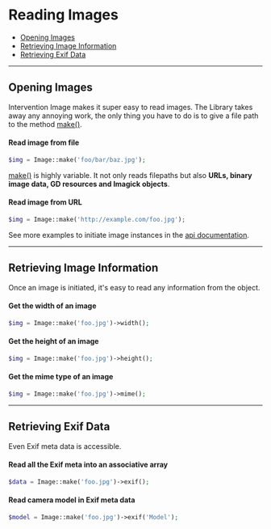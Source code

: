 # Reading Images

- [Opening Images](#open)
- [Retrieving Image Information](#infos)
- [Retrieving Exif Data](#exif)

---

<a name="open"></a>
## Opening Images

Intervention Image makes it super easy to read images. The Library takes away any annoying work, the only thing you have to do is to give a file path to the method [make()](api/make).

#### Read image from file

```php
$img = Image::make('foo/bar/baz.jpg');
```

[make()](api/make) is highly variable. It not only reads filepaths but also **URLs, binary image data, GD resources and Imagick objects**.


#### Read image from URL

```php
$img = Image::make('http://example.com/foo.jpg');
```

See more examples to initiate image instances in the [api documentation](api/make).

---

<a name="infos"></a>
## Retrieving Image Information

Once an image is initiated, it's easy to read any information from the object.

#### Get the width of an image

```php
$img = Image::make('foo.jpg')->width();
```

#### Get the height of an image

```php
$img = Image::make('foo.jpg')->height();
```

#### Get the mime type of an image

```php
$img = Image::make('foo.jpg')->mime();
```

---

<a name="exif"></a>
## Retrieving Exif Data

Even Exif meta data is accessible.

#### Read all the Exif meta into an associative array

```php
$data = Image::make('foo.jpg')->exif();
```


#### Read camera model in Exif meta data

```php
$model = Image::make('foo.jpg')->exif('Model');
```

